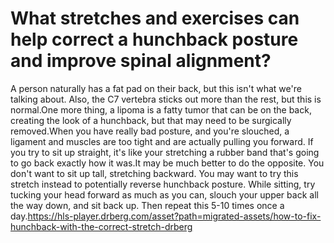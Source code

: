 # What stretches and exercises can help correct a hunchback posture and improve spinal alignment?

A person naturally has a fat pad on their back, but this isn't what we're talking about. Also, the C7 vertebra sticks out more than the rest, but this is normal.One more thing, a lipoma is a fatty tumor that can be on the back, creating the look of a hunchback, but that may need to be surgically removed.When you have really bad posture, and you're slouched, a ligament and muscles are too tight and are actually pulling you forward. If you try to sit up straight, it's like your stretching a rubber band that's going to go back exactly how it was.It may be much better to do the opposite. You don't want to sit up tall, stretching backward. You may want to try this stretch instead to potentially reverse hunchback posture. While sitting, try tucking your head forward as much as you can, slouch your upper back all the way down, and sit back up. Then repeat this 5-10 times once a day.https://hls-player.drberg.com/asset?path=migrated-assets/how-to-fix-hunchback-with-the-correct-stretch-drberg